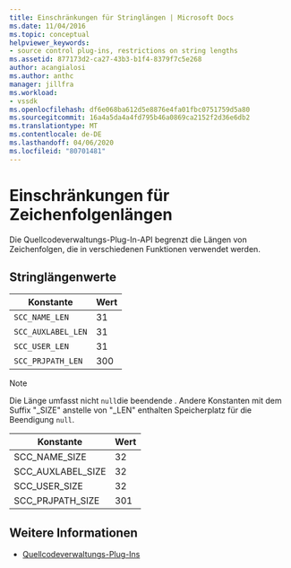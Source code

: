```yaml
---
title: Einschränkungen für Stringlängen | Microsoft Docs
ms.date: 11/04/2016
ms.topic: conceptual
helpviewer_keywords:
- source control plug-ins, restrictions on string lengths
ms.assetid: 877173d2-ca27-43b3-b1f4-8379f7c5e268
author: acangialosi
ms.author: anthc
manager: jillfra
ms.workload:
- vssdk
ms.openlocfilehash: df6e068ba612d5e8876e4fa01fbc0751759d5a80
ms.sourcegitcommit: 16a4a5da4a4fd795b46a0869ca2152f2d36e6db2
ms.translationtype: MT
ms.contentlocale: de-DE
ms.lasthandoff: 04/06/2020
ms.locfileid: "80701481"
---
```

# <a name="restrictions-on-string-lengths"></a>Einschränkungen für Zeichenfolgenlängen
Die Quellcodeverwaltungs-Plug-In-API begrenzt die Längen von Zeichenfolgen, die in verschiedenen Funktionen verwendet werden.

## <a name="string-length-values"></a>Stringlängenwerte

|Konstante|Wert|
|--------------|-----------|
|`SCC_NAME_LEN`|31|
|`SCC_AUXLABEL_LEN`|31|
|`SCC_USER_LEN`|31|
|`SCC_PRJPATH_LEN`|300|

> [!NOTE]
> Die Länge umfasst nicht `null`die beendende . Andere Konstanten mit dem Suffix "_SIZE" anstelle von "_LEN" enthalten Speicherplatz für die Beendigung `null`.

|Konstante|Wert|
|--------------|-----------|
|SCC_NAME_SIZE|32|
|SCC_AUXLABEL_SIZE|32|
|SCC_USER_SIZE|32|
|SCC_PRJPATH_SIZE|301|

## <a name="see-also"></a>Weitere Informationen
- [Quellcodeverwaltungs-Plug-Ins](../extensibility/source-control-plug-ins.md)
